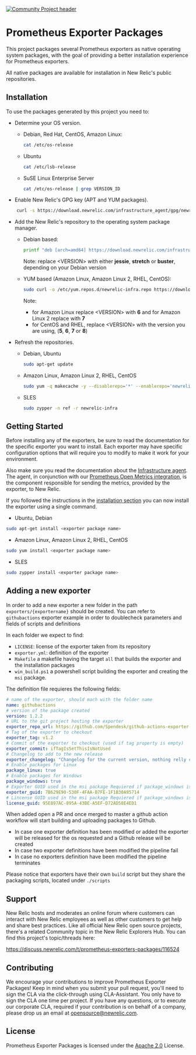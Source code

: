 [![Community Project header](https://github.com/newrelic/opensource-website/raw/master/src/images/categories/Community_Project.png)](https://opensource.newrelic.com/oss-category/#community-project)

# Prometheus Exporter Packages

This project packages several Prometheus exporters as native operating system packages, with the goal of providing a better installation experience for Prometheus exporters.

All native packages are available for installation in New Relic's public repositories.

## Installation

To use the packages generated by this project you need to:

- Determine your OS version.
  - Debian, Red Hat, CentOS, Amazon Linux:

    ```bash
    cat /etc/os-release
    ```

  - Ubuntu

    ```bash
    cat /etc/lsb-release
    ```

  - SuSE Linux Enterprise Server

    ```bash
    cat /etc/os-release | grep VERSION_ID
    ```

- Enable New Relic's GPG key (APT and YUM packages).
  
```bash
    curl -s https://download.newrelic.com/infrastructure_agent/gpg/newrelic-infra.gpg | sudo apt-key add -
```

- Add the New Relic's repository to the operating system package manager.
  - Debian based:

    ```bash
    printf "deb [arch=amd64] https://download.newrelic.com/infrastructure_agent/linux/apt <VERSION> main" | sudo tee -a /etc/apt/sources.list.d/newrelic-infra.list
    ```

    Note: replace \<VERSION> with either **jessie**, **stretch** or **buster**, depending on your Debian version

  - YUM based (Amazon Linux, Amazon Linux 2, RHEL, CentOS):

    ```bash
    sudo curl -o /etc/yum.repos.d/newrelic-infra.repo https://download.newrelic.com/infrastructure_agent/linux/yum/el/<VERSION>/x86_64/newrelic-infra.repo
    ```

     Note:
    - for Amazon Linux replace \<VERSION> with **6** and for Amazon Linux 2 replace with **7**
    - for CentOS and RHEL, replace \<VERSION> with the version you are using, (**5**, **6**, **7** or **8**)

- Refresh the repositories.
  - Debian, Ubuntu

    ```bash
    sudo apt-get update
    ```

  - Amazon Linux, Amazon Linux 2, RHEL, CentOS

    ```bash
    sudo yum -q makecache -y --disablerepo='*' --enablerepo='newrelic-infra'
    ```
  
  - SLES

    ```bash
    sudo zypper -n ref -r newrelic-infra
    ```

## Getting Started

Before installing any of the exporters, be sure to read the documentation for the specific exporter you want to install.
Each exporter may have specific configuration options that will require you to modify to make it work for your environment.

Also make sure you read the documentation about the [Infrastructure agent](https://github.com/newrelic/infrastructure-agent). The agent, in conjunction with our [Prometheus Open Metrics integration](https://github.com/newrelic/nri-prometheus), is the component responsible for sending the metrics, provided by the exporter, to New Relic.

If you followed the instructions in the [installation section](#installation) you can now install the exporter using a single command.

- Ubuntu, Debian

```bash
sudo apt-get install <exporter package name>
```

- Amazon Linux, Amazon Linux 2, RHEL, CentOS

```bash
sudo yum install <exporter package name>
```

- SLES

```bash
sudo zypper install <exporter package name>
```

## Adding a new exporter

In order to add a new exporter a new folder in the path `exporters/{exportername}` should be created. You can refer to `githubactions` exporter example in order to doublecheck parameters and fields of scripts and definitions

In each folder we expect to find:
  - `LICENSE`: license of the exporter taken from its repository
  - `exporter.yml`: definition of the exporter
  - `Makefile` a makefile having the target `all` that builds the exporter and the installation packages
  - `win_build.ps1` a powershell script building the exporter and creating the `msi` package.

The definition file requieres the following fields:
``` yaml
# name of the exporter, should mach with the folder name
name: githubactions
# version of the package created
version: 1.2.2
# URL to the git project hosting the exporter
exporter_repo_url: https://github.com/Spendesk/github-actions-exporter
# Tag of the exporter to checkout
exporter_tag: v1.2
# Commit of the exporter to checkout (used if tag property is empty)
exporter_commit: ifTagIsSetThisIsNotUsed
# Changelog to add to the new release
exporter_changelog: "Changelog for the current version, nothing relly changed, just testing pipeline"
# Enable packages for Linux
package_linux: true
# Enable packages for Windows
package_windows: true
# Exporter GUID used in the msi package Requiered if package_windows is set to true
exporter_guid: 7B629E90-530F-4FAA-B7FE-1F1B30A95714
# Lincense GUID used in the msi package Requiered if package_windows is set to true
license_guid: 95E897AC-895A-43BE-A5EF-D72AD58E4ED1
```

When added open a PR and once merged to master a github action workflow will start building and uploading packages to Github. 

 - In case one exporter definition has been modified or added the exporter will be released for the os requested and a Github release will be created
 - In case two exporter definitions have been modified the pipeline fail
 - In case no exporters definition have been modified the pipeline terminates

Please notice that exporters have their own `build` script but they share the packaging scripts, located under `./scripts`

## Support

New Relic hosts and moderates an online forum where customers can interact with New Relic employees as well as other customers to get help and share best practices. Like all official New Relic open source projects, there's a related Community topic in the New Relic Explorers Hub. You can find this project's topic/threads here:

https://discuss.newrelic.com/t/prometheus-exporters-packages/116524

## Contributing
We encourage your contributions to improve Prometheus Exporter Packages! Keep in mind when you submit your pull request, you'll need to sign the CLA via the click-through using CLA-Assistant. You only have to sign the CLA one time per project.
If you have any questions, or to execute our corporate CLA, required if your contribution is on behalf of a company,  please drop us an email at opensource@newrelic.com.

## License
Prometheus Exporter Packages is licensed under the [Apache 2.0](http://apache.org/licenses/LICENSE-2.0.txt) License.
